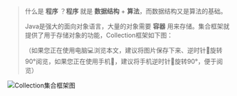 > 什么是 **程序** ？**程序** 就是 **数据结构** + **算法**，而数据结构又是算法的基础。
>
> Java是强大的面向对象语言，大量的对象需要 **容器** 用来存储。集合框架就提供了用于存储对象的功能，Collection框架如下图：
>
> （如果您正在使用电脑💻浏览本文，建议将图片保存下来、逆时针🔄旋转90°阅览，如果您正在使用手机📱，建议将手机逆时针🔄旋转90°，便于阅览）



![Collection集合框架图](https://i.loli.net/2018/12/13/5c11d296d7ebb.png)